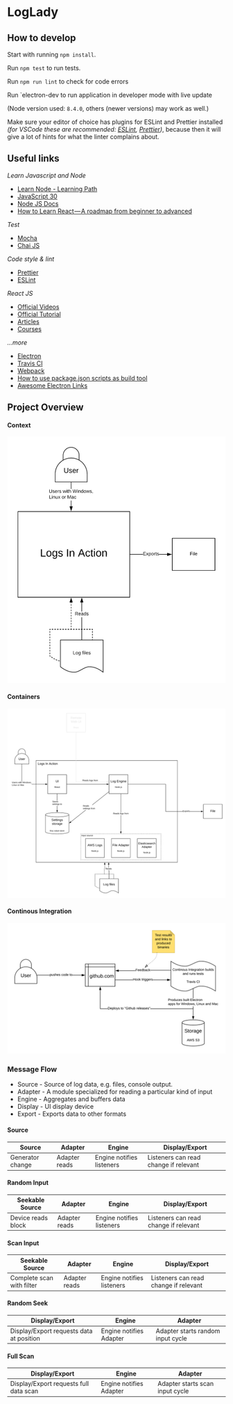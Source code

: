 # LogLady

## How to develop

Start with running `npm install`.

Run `npm test` to run tests.

Run `npm run lint` to check for code errors

Run `electron-dev to run application in developer mode with live update

(Node version used: `8.4.0`, others (newer versions) may work as well.)

Make sure your editor of choice has plugins for ESLint and Prettier installed _(for VSCode these are recommended: [ESLint](https://marketplace.visualstudio.com/items?itemName=dbaeumer.vscode-eslint), [Prettier](https://marketplace.visualstudio.com/items?itemName=esbenp.prettier-vscode))_, because then it will give a lot of hints for what the linter complains about.

## Useful links

_Learn Javascript and Node_

- [Learn Node - Learning Path](https://developer.ibm.com/series/learn-node-learning-path)
- [JavaScript 30](https://javascript30.com)
- [Node JS Docs](https://nodejs.org/docs)
- [How to Learn React — A roadmap from beginner to advanced](https://medium.freecodecamp.org/learning-react-roadmap-from-scratch-to-advanced-bff7735531b6)

_Test_

- [Mocha](https://mochajs.org)
- [Chai JS](https://www.chaijs.com)

_Code style & lint_

- [Prettier](https://prettier.io)
- [ESLint](https://eslint.org)

_React JS_

- [Official Videos](https://reactjs.org/community/videos.html)
- [Official Tutorial](https://reactjs.org/tutorial/tutorial.html)
- [Articles](https://reactjs.org/community/articles.html)
- [Courses](https://reactjs.org/community/courses.html)

_...more_

- [Electron](https://electronjs.org/)
- [Travis CI](https://docs.travis-ci.com)
- [Webpack](https://webpack.js.org/)
- [How to use package.json scripts as build tool](https://scotch.io/tutorials/using-npm-as-a-build-tool)
- [Awesome Electron Links](https://github.com/sindresorhus/awesome-electron)

## Project Overview

#### Context

![Context Overview](docs/Context.png 'Context')

#### Containers

![Containers](docs/Containers.png 'Containers')

#### Continous Integration

![Continous Integration](docs/CI.png 'Continous Integration')

### Message Flow
* Source - Source of log data, e.g. files, console output.
* Adapter - A module specialized for reading a particular kind of input
* Engine - Aggregates and buffers data
* Display - UI display device
* Export - Exports data to other formats

#### Source
Source|Adapter|Engine|Display/Export
-----|-------|------|--------------
Generator change|Adapter reads|Engine notifies listeners|Listeners can read change if relevant
#### Random Input
Seekable Source|Adapter|Engine|Display/Export
-----|-------|------|--------------
Device reads block|Adapter reads|Engine notifies listeners|Listeners can read change if relevant
#### Scan Input
Seekable Source|Adapter|Engine|Display/Export
-----|-------|------|--------------
Complete scan with filter|Adapter reads|Engine notifies listeners|Listeners can read change if relevant
#### Random Seek
Display/Export|Engine|Adapter
--------------|------|-------
Display/Export requests data at position|Engine notifies Adapter|Adapter starts random input cycle
#### Full Scan
Display/Export|Engine|Adapter
--------------|------|-------
Display/Export requests full data scan|Engine notifies Adapter|Adapter starts scan input cycle
